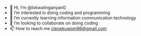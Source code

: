 - 👋 Hi, I’m @lokwalinganyanG
- 👀 I’m interested in doing coding and programming 
- 🌱 I’m currently learning information communication technology
- 💞️ I’m looking to collaborate on doing coding 
- 📫 How to reach me cleoekuwom96@gmail.com

<!---
lokwalinganyang/lokwalinganyang is a ✨ special ✨ repository because its `README.md` (this file) appears on your GitHub profile.
You can click the Preview link to take a look at your changes.
--->
